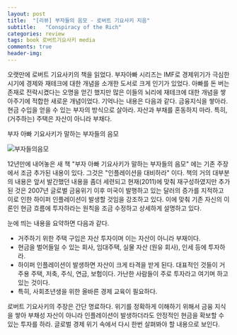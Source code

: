 ```yaml
---
layout: post
title:  "[리뷰] 부자들의 음모 - 로버트 기요사키 지음"
subtitle:   "Conspiracy of the Rich"
categories: review
tags: book 로버트기요사키 media
comments: true
header-img: 
---
```


오랫만에 로버트 기요사키의 책을 읽었다. 부자아빠 시리즈는 IMF로 경제위기가 극심한 시기에 경제와 재테크에 대한 개념을 소개한 도서로 크게 인기가 있었다. 아빠를 돈 버는 존재로 전락시켰다는 오명을 얻긴 했지만 많은 이들의 뇌리에 재테크에 대한 개념을 쌓아주기에 적합한 새로운 개념이었다. 기억나는 내용은 다음과 같다. 금융지식을 쌓아라. 현금 수입을 얻을 수 있는 부자의 방식으로 살아라. 자산과 부채를 혼동하지 마라. 특히, (거주하는) 주택은 자산이 아니라 부채다.

부자 아빠 기요사키가 말하는 부자들의 음모

 ![부자들의음모](https://youngsungson.github.io/assets/img/review/20121006-review-book.jpeg)

12년만에 내어놓은 새 책 "부자 아빠 기요사키가 말하는 부자들의 음모" 에는 기존 주장에서 조금 추가된 내용이 있다. 그것은 "인플레이션을 대비하라" 이다. 책의 거의 대부분의 내용은 앞서 발간했던 내용을 좀더 세련되고 현재(2011)에 맞춰 재구성하였지만 추가된 것은 2007년 글로벌 금융위기 이후 미국이 발행하고 있는 달러의 증가를 지적하고 이로 인한 하이퍼 인플레이션이 발생할 것임을 강조하고 있다. 이에 맞춰 기존 자신의 이론인 현금 흐름에 투자하라는 원칙을 조금 수정하고 상세하게 설명하고 있다.

눈에 띄는 내용을 요약하면 다음과 같다.

* 거주하기 위한 주택 구입은 자산 투자이며 이는 자산이 아니라 부재이다. 
* 현금을 벌어들일 수 있는 회사, 임대주택, 실물 자산 (원유 회사), 인세 등에 투자하라. 
* 하이퍼 인플레이션이 발생하면 자산이 크게 타격을 받게 된다. 대표적인 것들이 거주용 주택, 저축, 주식, 연금, 보험이다. 가난한 사람들이 주로 투자라고 여기며 하고 있는 것이다.
* 특히, 사회초년생을 위한 올바른 경제 교육이 필요하다.

로버트 기요사키의 주장은 간단 명료하다. 위기를 정확하게 이해하기 위해서 금융 지식을 쌓아 부채성 자산이 아니라 인플레이션이 발생하더라도 안정적인 현금을 확보할 수 있는 투자를 하라. 글로벌 경제 위기 속에서 다시 한번 살펴봐야 할 내용으로 보인다.
